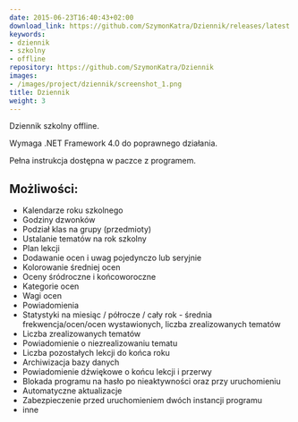 ```yaml
---
date: 2015-06-23T16:40:43+02:00
download_link: https://github.com/SzymonKatra/Dziennik/releases/latest
keywords:
- dziennik
- szkolny
- offline
repository: https://github.com/SzymonKatra/Dziennik
images:
- /images/project/dziennik/screenshot_1.png
title: Dziennik
weight: 3
---
```


Dziennik szkolny offline.

Wymaga .NET Framework 4.0 do poprawnego działania.

Pełna instrukcja dostępna w paczce z programem.

## Możliwości:

- Kalendarze roku szkolnego
- Godziny dzwonków
- Podział klas na grupy (przedmioty)
- Ustalanie tematów na rok szkolny
- Plan lekcji
- Dodawanie ocen i uwag pojedynczo lub seryjnie
- Kolorowanie średniej ocen
- Oceny śródroczne i końcoworoczne
- Kategorie ocen
- Wagi ocen
- Powiadomienia
- Statystyki na miesiąc / półrocze / cały rok - średnia frekwencja/ocen/ocen wystawionych, liczba zrealizowanych tematów
- Liczba zrealizowanych tematów
- Powiadomienie o niezrealizowaniu tematu
- Liczba pozostałych lekcji do końca roku
- Archiwizacja bazy danych
- Powiadomienie dźwiękowe o końcu lekcji i przerwy
- Blokada programu na hasło po nieaktywności oraz przy uruchomieniu
- Automatyczne aktualizacje
- Zabezpieczenie przed uruchomieniem dwóch instancji programu
- inne